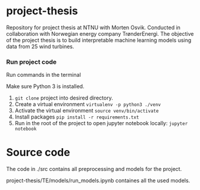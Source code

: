# project-thesis
Repository for project thesis at NTNU with Morten Osvik. Conducted in collaboration with Norwegian energy company TrønderEnergi.
The objective of the project thesis is to build interpretable machine learning models using data from 25 wind turbines.

### Run project code
Run commands in the terminal

Make sure Python 3 is installed.
1. ```git clone``` project into desired directory.
2. Create a virtual environment ```virtualenv -p python3 ./venv```
3. Activate the virtual environment ```source venv/bin/activate```
4. Install packages ```pip install -r requirements.txt```
5. Run in the root of the project to open jupyter notebook locally: ```jupyter notebook```


# Source code
The code in ./src contains all preprocessing and models for the project.

project-thesis/TE/models/run_models.ipynb containes all the used models.
